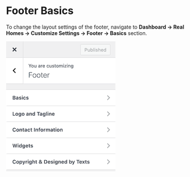 # Footer Basics

To change the layout settings of the footer, navigate to **Dashboard → Real Homes → Customize Settings → Footer → Basics** section.

![Footer Settings](images/footer/footer-basics-ultra.png)
